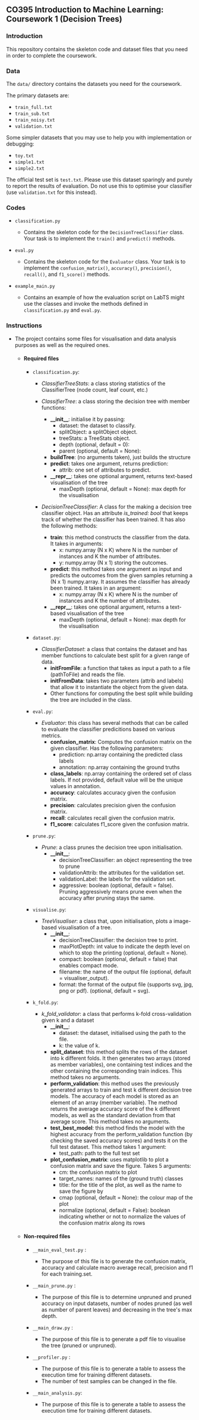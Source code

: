 ## CO395 Introduction to Machine Learning: Coursework 1 (Decision Trees)

### Introduction

This repository contains the skeleton code and dataset files that you need
in order to complete the coursework.

### Data

The ``data/`` directory contains the datasets you need for the coursework.

The primary datasets are:
- ``train_full.txt``
- ``train_sub.txt``
- ``train_noisy.txt``
- ``validation.txt``

Some simpler datasets that you may use to help you with implementation or
debugging:
- ``toy.txt``
- ``simple1.txt``
- ``simple2.txt``

The official test set is ``test.txt``. Please use this dataset sparingly and
purely to report the results of evaluation. Do not use this to optimise your
classifier (use ``validation.txt`` for this instead).


### Codes

- ``classification.py``

	* Contains the skeleton code for the ``DecisionTreeClassifier`` class. Your task
is to implement the ``train()`` and ``predict()`` methods.


- ``eval.py``

	* Contains the skeleton code for the ``Evaluator`` class. Your task is to
implement the ``confusion_matrix()``, ``accuracy()``, ``precision()``,
``recall()``, and ``f1_score()`` methods.


- ``example_main.py``

	* Contains an example of how the evaluation script on LabTS might use the classes
and invoke the methods defined in ``classification.py`` and ``eval.py``.


### Instructions
- The project contains some files for visualisation and data analysis purposes as well as the required ones.

    - #### Required files
        -  `classification.py`:
            - <em>ClassifierTreeStats</em>: a class storing statistics of the ClassifierTree (node count, leaf count, etc.)
            - <em>ClassifierTree</em>: a class storing the decision tree 		with member functions:
             	- **\_\_init__**: initialise it by passing:
                    - dataset: the dataset to classify.
                    - splitObject: a splitObject object.
                    - treeStats: a TreeStats object.
                    - depth (optional, default = 0):
                    - parent (optional, default = None):
          		- **buildTree**: (no arguments taken), just builds the structure
			    - **predict**: takes one argument, returns prediction:
    			    - attrib: one set of attributes to predict.
  			    - **\_\_repr__**: takes one optional argument, returns text-based visualisation of the tree
    			    - maxDepth (optional, default = None): max depth for the visualisation


		    - <em>DecisionTreeClassifier</em>:  A class for the making a decision tree classifier object. Has an attribute <em> is_trained: bool </em> that keeps track of whether the classifier has been trained. It has also the following methods:

         	    - **train**: this method constructs the classifier from the data. It takes in arguments:
				    - x: numpy.array (N x K) where N is the number of instances and K the number of attributes.
				    - y: numpy.array (N x 1) storing the outcomes.   
    			- **predict**: this method takes one argument as input and predicts the outcomes from the given samples returning a (N x 1) numpy.array. It assumes the classifier has already been trained. It takes in an argument:
             	    - x: numpy.array (N x K) where N is the number of instances and K the number of attributes.
    			- **\_\_repr__**: takes one optional argument, returns a text-based visualisation of the tree
    			    - maxDepth (optional, default = None): max depth for the visualisation

	    -  `dataset.py`:
            - <em>ClassifierDataset</em>: a class that contains the dataset and has member functions to calculate best split for a given range of data.
                - **initFromFile**: a function that takes as input a path to a file (pathToFile) and reads the file.
                - **initFromData**: takes two parameters (attrib and labels) that allow it to instantiate the object from the given data.  
                - Other functions for computing the best split while building the tree are included in the class.
	    -  `eval.py`:
      	    - <em>Evaluator</em>: this class has several methods that can be called to evaluate the classifier predicitions based on various metrics.
        	    - **confusion_matrix**: Computes the confusion matrix on the given classifier. Has the following parameters:
            	    - prediction: np.array containing the predicted class labels
            	    - annotation: np.array containing the ground truths
            	- **class_labels**: np.array containing the ordered set of class labels. If not provided, default value will be the unique values in annotation.
        	    - **accuracy**: calculates accuracy given the confusion matrix.
        	    - **precision**: calculates precision given the confusion matrix.
            	- **recall**: calculates recall given the confusion matrix.
        		- **f1_score**: calculates f1_score given the confusion matrix.

	    -  `prune.py`:
            -  <em>Prune</em>: a class prunes the decision tree upon initialisation.
                - **\_\_init__**:
                    - decisionTreeClassifier: an object representing the tree to prune
                    - validationAttrib: the attributes for the validation set.  
                    - validationLabel: the labels for the validation set.
                    - aggressive: boolean (optional, default = false). Pruning aggressively means prune even when the accuracy after pruning stays the same.

        -  `visualise.py`:
            -  <em>TreeVisualiser</em>: a  class that, upon initialisation, plots a image-based visualisation of a tree.
                - **\_\_init__**:
                    - decisionTreeClassifier: the decision tree to print.
                    - maxPlotDepth: int value to indicate the depth level on which to stop the printing (optional, default = None).
                    - compact: boolean (optional, default = false) that enables compact mode.
                    - filename: the name of the output file (optional, default = visualiser_output).
                    - format: the format of the output file (supports svg, jpg, png or pdf). (optional, default = svg).   

    	-  `k_fold.py`:
			- <em>k_fold_validator</em>: a  class that performs k-fold cross-validation given k and a dataset
				- **\_\_init__**:
					- dataset: the dataset, initialised using the path to the file.
					- k: the value of k.
				- **split_dataset**: this method splits the rows of the dataset into k different folds. It then generates two arrays (stored as member variables), one containing test indices and the other containing the corresponding train indices. This method takes no arguments.
				- **perform_validation**: this method uses the previously generated arrays to train and test k different decision tree models. The accuracy of each model is stored as an element of an array (member variable). The method returns the average accuracy score of the k different models, as well as the standard deviation from that average score. This method takes no arguments.
				- **test_best_model**: this method finds the model with the highest accuracy from the perform_validation function (by checking the saved accuracy scores) and tests it on the full test dataset. This method takes 1 argument:
					- test_path: path to the full test set
				- **plot_confusion_matrix**: uses matplotlib to plot a confusion matrix and save the figure. Takes 5 arguments:
					- cm: the confusion matrix to plot
					- target_names: names of the (ground truth) classes
					- title: for the title of the plot, as well as the name to save the figure by
					- cmap (optional, default = None): the colour map of the plot
					- normalize (optional, default = False): boolean indicating whether or not to normalize the values of the confusion matrix along its rows


    - #### Non-required files
		- `__main_eval_test.py` :
			- The purpose of this file is to generate the confusion matrix, accuracy and calculate macro average recall, precision and f1 for each training.set.

		- `__main_prune.py` :
			- The purpose of this file is to determine unpruned and pruned accuracy 	on input datasets, number of nodes pruned (as well as number of parent leaves) and decreasing in the tree's max depth.

		- `__main_draw.py` :
			- The purpose of this file is to generate a pdf file to visualise the tree (pruned or unpruned).

		-  `__profiler.py` :
			- The purpose of this file is to generate a table to assess the 	execution time for training different datasets.
			- The number of test samples can be changed in the file.

		-  `__main_analysis.py`:
			- The purpose of this file is to generate a table to assess the execution time for training different datasets.

